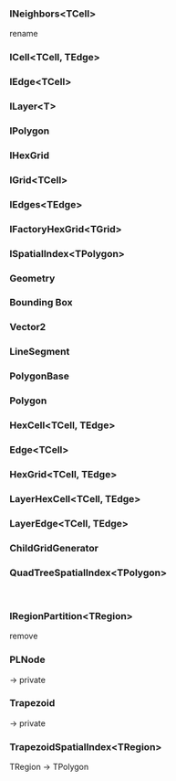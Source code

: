 ### INeighbors\<TCell>
rename

### ICell\<TCell, TEdge>

### IEdge\<TCell>

### ILayer\<T>

### IPolygon

### IHexGrid

### IGrid\<TCell>

### IEdges\<TEdge>

### IFactoryHexGrid\<TGrid>

### ISpatialIndex\<TPolygon>

### Geometry

### Bounding Box

### Vector2

### LineSegment

### PolygonBase

### Polygon

### HexCell\<TCell, TEdge>

### Edge\<TCell>

### HexGrid\<TCell, TEdge>

### LayerHexCell\<TCell, TEdge>

### LayerEdge\<TCell, TEdge>

### ChildGridGenerator

### QuadTreeSpatialIndex\<TPolygon>
<br>

### IRegionPartition\<TRegion>
remove

### PLNode
-> private

### Trapezoid
-> private

### TrapezoidSpatialIndex\<TRegion>
TRegion -> TPolygon